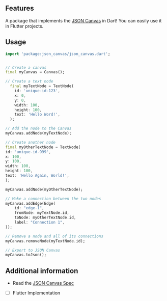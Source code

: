 <!-- 
This README describes the package. If you publish this package to pub.dev,
this README's contents appear on the landing page for your package.

For information about how to write a good package README, see the guide for
[writing package pages](https://dart.dev/guides/libraries/writing-package-pages). 

For general information about developing packages, see the Dart guide for
[creating packages](https://dart.dev/guides/libraries/create-library-packages)
and the Flutter guide for
[developing packages and plugins](https://flutter.dev/developing-packages). 
-->
## Features
A package that implements the [JSON Canvas](https://jsoncanvas.org/) in Dart! You can easily use it in Flutter projects.

## Usage

```dart
import 'package:json_canvas/json_canvas.dart';


// Create a canvas
final myCanvas = Canvas();

// Create a text node
  final myTextNode = TextNode(
    id: 'unique-id-123',
    x: 0,
    y: 0,
    width: 100,
    height: 100,
    text: 'Hello Word!',
  );

// Add the node to the Canvas
myCanvas.addNode(myTextNode);

// Create another node
final myOtherTextNode = TextNode(
id: 'unique-id-999',
x: 100,
y: 100,
width: 100,
height: 100,
text: 'Hello Again, World!',
);

myCanvas.addNode(myOtherTextNode);

// Make a connection between the two nodes
myCanvas.addEdge(Edge(
    id: "edge-1",
    fromNode: myTextNode.id,
    toNode: myOtherTextNode.id,
    label: "Connection 1",
));

// Remove a node and all of its connections
myCanvas.removeNode(myTextNode.id);

// Export to JSON Canvas
myCanvas.toJson();
```

## Additional information

- Read the [JSON Canvas Spec](https://jsoncanvas.org/spec/1.0/)
- [ ] Flutter Implementation


